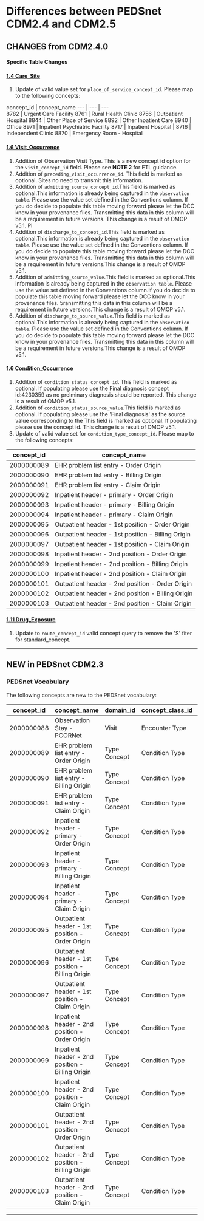 # Differences between PEDSnet CDM2.4 and CDM2.5

## CHANGES from CDM2.4.0

#### Specific Table Changes

#### [1.4 Care_Site](Pedsnet_CDM_ETL_Conventions.md#14-care_site)
1. Update of valid value set for `place_of_service_concept_id`. Please map to the following concepts:

concept_id |    concept_name 
--- | ---  | ---            
8782 | Urgent Care Facility
8761 | Rural Health Clinic
8756 | Outpatient Hospital 
 8844 | Other Place of Service
 8892 | Other Inpatient Care
8940 | Office
 8971 | Inpatient Psychiatric Facility
  8717 | Inpatient Hospital |
8716 | Independent Clinic
8870 | Emergency Room - Hospital


#### [1.6 Visit_Occurrence](Pedsnet_CDM_ETL_Conventions.md#16-visit_occurrence)
1. Addition of Observation Visit Type. This is a new concept id option for the `visit_concept_id` field. Please see **NOTE 2** for ETL guidance. 
1. Addition of `preceding_visit_occurrence_id`. This field is marked as optional. Sites no need to transmit this information.
2. Addition of `admitting_source_concept_id`.This field is marked as optional.This information is already being captured in the `observation table`. Please use the value set defined in the Conventions column. If you do decide to populate this table moving forward please let the DCC know in your provenance files. Transmitting this data in this column will be a requirement in future versions. This change is a result of OMOP v5.1. Pl
3. Addition of `discharge_to_concept_id`.This field is marked as optional.This information is already being captured in the `observation table`. Please use the value set defined in the Conventions column. If you do decide to populate this table moving forward please let the DCC know in your provenance files. Transmitting this data in this column will be a requirement in future versions.This change is a result of OMOP v5.1.
4. Addition of `admitting_source_value`.This field is marked as optional.This information is already being captured in the `observation table`. Please use the value set defined in the Conventions column.If you do decide to populate this table moving forward please let the DCC know in your provenance files. 5ransmitting this data in this column will be a requirement in future versions.This change is a result of OMOP v5.1.
2. Addition of `discharge_to_source_value`.This field is marked as optional.This information is already being captured in the `observation table`. Please use the value set defined in the Conventions column. If you do decide to populate this table moving forward please let the DCC know in your provenance files. Transmitting this data in this column will be a requirement in future versions.This change is a result of OMOP v5.1.

#### [1.6 Condition_Occurrence](Pedsnet_CDM_ETL_Conventions.md#17-condition_occurrence)
1. Addition of `condition_status_concept_id`. This field is marked as optional. If populating please use the Final diagnosis concept id:4230359 as no prelminary diagnosis should be reported. This change is a result of OMOP v5.1.
2. Addition of `condition_status_source_value`.This field is marked as optional. If populating please use the 'Final diagnosis' as the source value corresponding to the This field is marked as optional. If populating please use the concept id. This change is a result of OMOP v5.1.
3. Update of valid value set for `condition_type_concept_id`. Please map to the following concepts:
 
 concept_id |                   concept_name                    
------------|---------------------------------------------------
 2000000089 | EHR problem list entry - Order Origin
 2000000090 | EHR problem list entry - Billing Origin
 2000000091 | EHR problem list entry - Claim Origin
 2000000092 | Inpatient header - primary - Order Origin
 2000000093 | Inpatient header - primary - Billing Origin
 2000000094 | Inpatient header - primary - Claim Origin
 2000000095 | Outpatient header - 1st position - Order Origin
 2000000096 | Outpatient header - 1st position - Billing Origin
 2000000097 | Outpatient header - 1st position - Claim Origin
 2000000098 | Inpatient header - 2nd position - Order Origin
 2000000099 | Inpatient header - 2nd position - Billing Origin
 2000000100 | Inpatient header - 2nd position - Claim Origin
 2000000101 | Outpatient header - 2nd position - Order Origin
 2000000102 | Outpatient header - 2nd position - Billing Origin
 2000000103 | Outpatient header - 2nd position - Claim Origin


#### [1.11 Drug_Exposure](Pedsnet_CDM_ETL_Conventions.md#111-drug-exposure)
1. Update to `route_concept_id` valid concept query to remove the 'S' fiter for standard_concept.

***
## NEW in PEDSnet CDM2.3

### PEDSnet Vocabulary

The following concepts are new to the PEDSnet vocabulary:

 concept_id |                 concept_name                 |   domain_id    | concept_class_id | vocabulary_id 
------------|----------------------------------------------|----------------|------------------|---------------
  2000000088 | Observation Stay - PCORNet                        | Visit        | Encounter Type   | PEDSnet
 2000000089 | EHR problem list entry - Order Origin             | Type Concept | Condition Type   | PEDSnet
 2000000090 | EHR problem list entry - Billing Origin           | Type Concept | Condition Type   | PEDSnet
 2000000091 | EHR problem list entry - Claim Origin             | Type Concept | Condition Type   | PEDSnet
 2000000092 | Inpatient header - primary - Order Origin         | Type Concept | Condition Type   | PEDSnet
 2000000093 | Inpatient header - primary - Billing Origin       | Type Concept | Condition Type   | PEDSnet
 2000000094 | Inpatient header - primary - Claim Origin         | Type Concept | Condition Type   | PEDSnet
 2000000095 | Outpatient header - 1st position - Order Origin   | Type Concept | Condition Type   | PEDSnet
 2000000096 | Outpatient header - 1st position - Billing Origin | Type Concept | Condition Type   | PEDSnet
 2000000097 | Outpatient header - 1st position - Claim Origin   | Type Concept | Condition Type   | PEDSnet
 2000000098 | Inpatient header - 2nd position - Order Origin    | Type Concept | Condition Type   | PEDSnet
 2000000099 | Inpatient header - 2nd position - Billing Origin  | Type Concept | Condition Type   | PEDSnet
 2000000100 | Inpatient header - 2nd position - Claim Origin    | Type Concept | Condition Type   | PEDSnet
 2000000101 | Outpatient header - 2nd position - Order Origin   | Type Concept | Condition Type   | PEDSnet
 2000000102 | Outpatient header - 2nd position - Billing Origin | Type Concept | Condition Type   | PEDSnet
 2000000103 | Outpatient header - 2nd position - Claim Origin   | Type Concept | Condition Type   | PEDSnet
***
